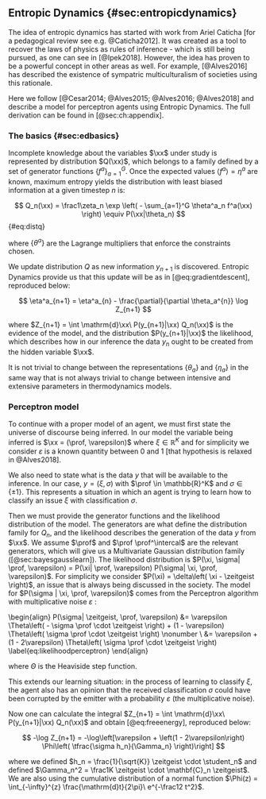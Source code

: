 
## Entropic Dynamics {#sec:entropicdynamics}

The idea of entropic dynamics has started with work from Ariel Caticha [for a pedagogical review see e.g. @Caticha2012]. It was created as a tool to recover the laws of physics as rules of inference - which is still being pursued, as one can see in [@Ipek2018]. However, the idea has proven to be a powerful concept in other areas as well. For example, [@Alves2016] has described the existence of sympatric multiculturalism of societies using this rationale.

Here we follow [@Cesar2014; @Alves2015; @Alves2016; @Alves2018] and describe a model for perceptron agents using Entropic Dynamics. The full derivation can be found in [@sec:ch:appendix].

### The basics {#sec:edbasics}

Incomplete knowledge about the variables $\xx$ under study is represented by distribution $Q(\xx)$, which belongs to a family defined by a set of generator functions $\{f^a\}_{a=1}^G$. Once the expected values $\langle f^a \rangle = \eta^a$ are known, maximum entropy yields the distribution with least biased information at a given timestep $n$ is:

$$ Q_n(\xx) = \frac1\zeta_n \exp \left( - \sum_{a=1}^G \theta^a_n f^a(\xx) \right) \equiv P(\xx|\theta_n) $$ {#eq:distq}

where $\{\theta^a\}$ are the Lagrange multipliers that enforce the constraints chosen.

We update distribution $Q$ as new information $y_{n+1}$ is discovered. Entropic Dynamics provide us that this update will be as in [@eq:gradientdescent], reproduced below:

$$ \eta^a_{n+1} = \eta^a_{n} - \frac{\partial}{\partial \theta_a^{n}} \log Z_{n+1} $$

where $Z_{n+1} = \int \mathrm{d}\xx\ P(y_{n+1}|\xx) Q_n(\xx)$ is the evidence of the model, and the distribution $P(y_{n+1}|\xx)$ the likelihood, which describes how in our inference the data $y_n$ ought to be created from the hidden variable $\xx$.

It is not trivial to change between the representations $\{\theta_a\}$ and $\{ \eta_a\}$ in the same way that is not always trivial to change between intensive and extensive parameters in thermodynamics models.

### Perceptron model

To continue with a proper model of an agent, we must first state the universe of discourse being inferred. In our model the variable being inferred is $\xx = (\prof, \varepsilon)$ where $\xi \in \mathbb{R}^K$ and for simplicity we consider $\varepsilon$ is a known quantity between $0$ and $1$ [that hypothesis is relaxed in @Alves2018].

We also need to state what is the data $y$ that will be available to the inference. In our case, $y = (\xi, \sigma)$ with $\prof \in \mathbb{R}^K$ and $\sigma \in \{\pm 1\}$. This represents a situation in which an agent is trying to learn how to classify an issue $\xi$ with classification $\sigma$.

Then we must provide the generator functions and the likelihood distribution of the model. The generators are what define the distribution family for $Q_n$, and the likelihood describes the generation of the data $y$ from $\xx$. We assume $\prof$ and $\prof \prof^\intercal$ are the relevant generators, which will give us a Multivariate Gaussian distribution family ([@sec:bayesgausslearn]). The likelihood distribution is $P(\xi, \sigma| \prof, \varepsilon) = P(\xi| \prof, \varepsilon) P(\sigma| \xi, \prof, \varepsilon)$. For simplicity we consider $P(\xi) = \delta\left( \xi - \zeitgeist \right)$, an issue that is always being discussed in the society. The model for $P(\sigma | \xi, \prof, \varepsilon)$ comes from the Perceptron algorithm with multiplicative noise $\varepsilon$ :

\begin{align}
    P(\sigma| \zeitgeist, \prof, \varepsilon) &= \varepsilon \Theta\left( - \sigma \prof \cdot \zeitgeist \right) + (1 - \varepsilon) \Theta\left( \sigma \prof \cdot \zeitgeist \right) \nonumber \\
    &= \varepsilon + (1 - 2\varepsilon) \Theta\left( \sigma \prof \cdot \zeitgeist \right) \label{eq:likelihoodperceptron}
\end{align}

where $\Theta$ is the Heaviside step function.

This extends our learning situation: in the process of learning to classify $\xi$, the agent also has an opinion that the received classification $\sigma$ could have been corrupted by the emitter with a probability $\varepsilon$ (the multiplicative noise).

Now one can calculate the integral $Z_{n+1} = \int \mathrm{d}\xx\ P(y_{n+1}|\xx) Q_n(\xx)$ and obtain [@eq:freeenergy], reproduced below:

$$ -\log Z_{n+1} = -\log\left[\varepsilon + \left(1 - 2\varepsilon\right) \Phi\left( \tfrac{\sigma h_n}{\Gamma_n} \right)\right] $$

where we defined $h_n = \frac{1}{\sqrt{K}} \zeitgeist \cdot \student_n$ and defined $\Gamma_n^2 = \frac1K \zeitgeist \cdot \mathbf{C}_n \zeitgeist$. We are also using the cumulative distribution of a normal function $\Phi(z) = \int_{-\infty}^{z} \frac{\mathrm{d}t}{2\pi}\ e^{-\frac12 t^2}$.
